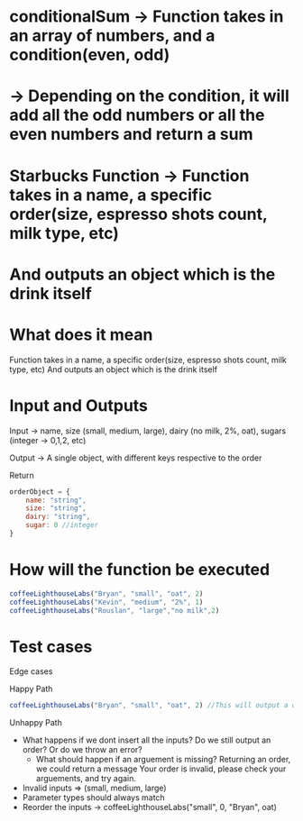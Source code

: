 # conditionalSum -> Function takes in an array of numbers, and a condition(even, odd)
# -> Depending on the condition, it will add all the odd numbers or all the even numbers and return a sum

# Starbucks Function -> Function takes in a name, a specific order(size, espresso shots count, milk type, etc)
# And outputs an object which is the drink itself


# What does it mean 
Function takes in a name, a specific order(size, espresso shots count, milk type, etc)
And outputs an object which is the drink itself

# Input and Outputs

Input -> name, size (small, medium, large), dairy (no milk, 2%, oat), sugars (integer -> 0,1,2, etc)

Output -> A single object, with different keys respective to the order

Return
```javascript
orderObject = {
    name: "string",
    size: "string",
    dairy: "string",
    sugar: 0 //integer
}
```

# How will the function be executed

```javascript
coffeeLighthouseLabs("Bryan", "small", "oat", 2)
coffeeLighthouseLabs("Kevin", "medium", "2%", 1)
coffeeLighthouseLabs("Rouslan", "large","no milk",2)

```
# Test cases

Edge cases

Happy Path
```javascript
coffeeLighthouseLabs("Bryan", "small", "oat", 2) //This will output a drink order correctly
```

Unhappy Path
<!-- Things can break -->
- What happens if we dont insert all the inputs? Do we still output an order? Or do we throw an error?
    - What should happen if an arguement is missing?
    Returning an order, we could return a message
    Your order is invalid, please check your arguements, and try again.
- Invalid inputs => (small, medium, large)
- Parameter types should always match
- Reorder the inputs -> coffeeLighthouseLabs("small", 0, "Bryan", oat)
